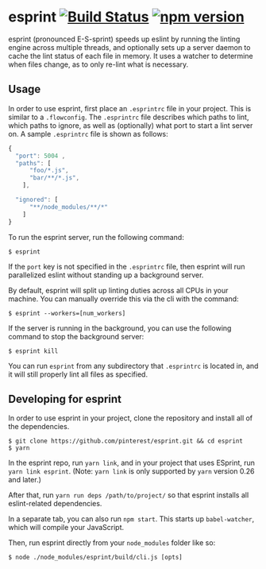 # esprint [![Build Status](https://img.shields.io/travis/pinterest/esprint/master.svg?style=flat)](https://travis-ci.org/pinterest/esprint) [![npm version](https://img.shields.io/npm/v/esprint.svg?style=flat)](https://www.npmjs.com/package/esprint)

esprint (pronounced E-S-sprint) speeds up eslint by running the linting engine across multiple threads, and optionally sets up a server daemon to cache the lint status of each file in memory. It uses a watcher to determine when files change, as to only re-lint what is necessary.

## Usage

In order to use esprint, first place an `.esprintrc` file in your project. This is similar to a `.flowconfig`. The `.esprintrc` file describes
which paths to lint, which paths to ignore, as well as (optionally) what port to start a lint server on.
A sample `.esprintrc` file is shown as follows:

```js
{
  "port": 5004 ,
  "paths": [
      "foo/*.js",
      "bar/**/*.js",
    ],

  "ignored": [
      "**/node_modules/**/*"
    ]
}
```

To run the esprint server, run the following command:

```
$ esprint
```

If the `port` key is not specified in the `.esprintrc` file, then esprint will run parallelized eslint without standing up a background server.

By default, esprint will split up linting duties across all CPUs in your machine. You can manually override this via the cli with the command:

```
$ esprint --workers=[num_workers]
```

If the server is running in the background, you can use the following command to stop the background server:

```
$ esprint kill
```

You can run `esprint` from any subdirectory that `.esprintrc` is located in, and it will still properly lint all files as specified.


## Developing for esprint

In order to use esprint in your project, clone the repository and install all of the dependencies.

```
$ git clone https://github.com/pinterest/esprint.git && cd esprint
$ yarn
```

In the esprint repo, run `yarn link`, and in your project that uses ESprint, run `yarn link esprint`. (Note: `yarn link` is only supported by `yarn` version 0.26 and later.)

After that, run `yarn run deps /path/to/project/` so that esprint installs all eslint-related dependencies.

In a separate tab, you can also run `npm start`. This starts up `babel-watcher`, which will compile your JavaScript.

Then, run esprint directly from your `node_modules` folder like so:

```
$ node ./node_modules/esprint/build/cli.js [opts]
```
